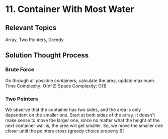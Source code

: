 # 11. Container With Most Water
## Relevant Topics
Array, Two Pointers, Greedy

## Solution Thought Process
### Brute Force
Go through all possible containers, calculate the area, update maximum.
Time Complexity: O(n^2)
Space Complexity: O(1)

### Two Pointers
We observe that the container has two sides, and the area is only dependent on the smaller one. Start at both sides of the array. It doesn't make sense to move the larger one, since no matter what the height of the next container wall is, the area will get smaller. So, we move the smaller one closer until the pointers cross (greedy choice property!!)!

